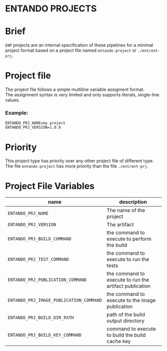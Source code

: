 # ENTANDO PROJECTS

# Brief

`ENP` projects are an internal specification of these pipelines for a minimal project format
based on a project file named `entando-project` or `./ent/ent-prj`.

# Project file

The project file follows a simple multiline variable assigment format.  
The assignment syntax is very limited and only supports literals, single-line values.

### Example:

```
ENTANDO_PRJ_NAME=my project
ENTANDO_PRJ_VERSION=1.0.0
```
# Priority

This project type has priority over any other project file of different type.  
The file `entando-project` has more priority than the file `./ent/ent-prj`.

# Project File Variables

| name | description |
| - | - |
| `ENTANDO_PRJ_NAME` | The name of the project |
| `ENTANDO_PRJ_VERSION` | The artifact |
| `ENTANDO_PRJ_BUILD_COMMAND` | the command to execute to perform the build |
| `ENTANDO_PRJ_TEST_COMMAND` | the command to execute to run the tests |
| `ENTANDO_PRJ_PUBLICATION_COMMAND` | the command to execute to run the artifact publication |
| `ENTANDO_PRJ_IMAGE_PUBLICATION_COMMAND` | the command to execute to the image publication |
| `ENTANDO_PRJ_BUILD_DIR_PATH` | path of the build output directory |
| `ENTANDO_PRJ_BUILD_KEY_COMMAND` | command to execute to build the build cache key |
